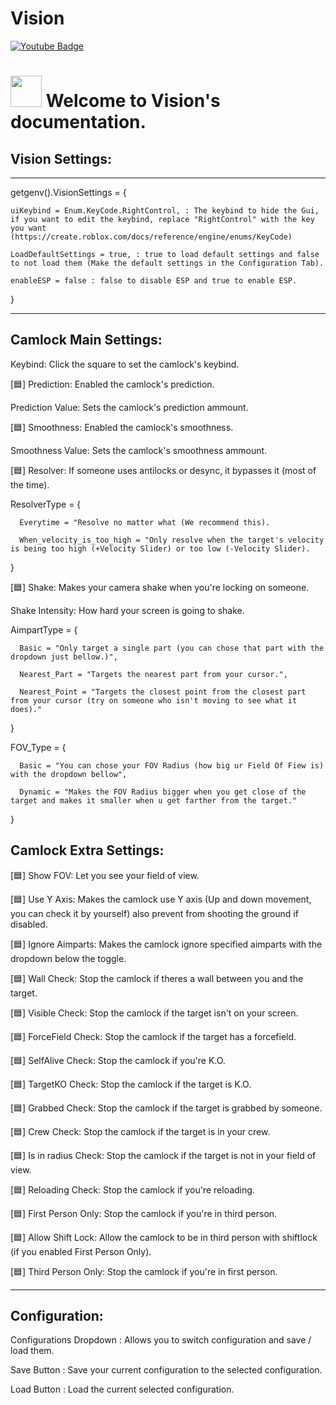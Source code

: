 # Vision
<img src="https://komarev.com/ghpvc/?username=ggV1sion&style=flat-square&color=blue" alt=""/>
<div id="badges">
  <a href="https://www.youtube.com/@gg_v1sion">
    <img src="https://img.shields.io/badge/YouTube-red?style=for-the-badge&logo=youtube&logoColor=white" alt="Youtube Badge"/>
  </a>
</div>
<h1>
    <img src="https://cdn.discordapp.com/attachments/1058483919474925610/1064658114315567245/vision_logo_png.png" width="50"/>
  Welcome to Vision's documentation.
</h1>

## Vision Settings:

----------------

getgenv().VisionSettings = {

    uiKeybind = Enum.KeyCode.RightControl, : The keybind to hide the Gui, if you want to edit the keybind, replace "RightControl" with the key you want (https://create.roblox.com/docs/reference/engine/enums/KeyCode)
    
    LoadDefaultSettings = true, : true to load default settings and false to not load them (Make the default settings in the Configuration Tab).
    
    enableESP = false : false to disable ESP and true to enable ESP.
    
}

----------------
## Camlock Main Settings:

Keybind: Click the square to set the camlock's keybind.

[🟦] Prediction: Enabled the camlock's prediction.

Prediction Value: Sets the camlock's prediction ammount.

[🟦] Smoothness: Enabled the camlock's smoothness.

Smoothness Value: Sets the camlock's smoothness ammount.

[🟦] Resolver: If someone uses antilocks or desync, it bypasses it (most of the time).

ResolverType = {

      Everytime = "Resolve no matter what (We recommend this).
      
      When_velocity_is_too_high = "Only resolve when the target's velocity is being too high (+Velocity Slider) or too low (-Velocity Slider).
      
}

[🟦] Shake: Makes your camera shake when you're locking on someone.

Shake Intensity: How hard your screen is going to shake.

AimpartType = {

      Basic = "Only target a single part (you can chose that part with the dropdown just bellow.)",
      
      Nearest_Part = "Targets the nearest part from your cursor.",
      
      Nearest_Point = "Targets the closest point from the closest part from your cursor (try on someone who isn't moving to see what it does)."
      
}

FOV_Type = {

      Basic = "You can chose your FOV Radius (how big ur Field Of Fiew is) with the dropdown bellow",
      
      Dynamic = "Makes the FOV Radius bigger when you get close of the target and makes it smaller when u get farther from the target."
      
}

## Camlock Extra Settings:

[🟦] Show FOV: Let you see your field of view.

[🟦] Use Y Axis: Makes the camlock use Y axis (Up and down movement, you can check it by yourself) also prevent from shooting the ground if disabled.

[🟦] Ignore Aimparts: Makes the camlock ignore specified aimparts with the dropdown below the toggle.

[🟦] Wall Check: Stop the camlock if theres a wall between you and the target.

[🟦] Visible Check: Stop the camlock if the target isn't on your screen.

[🟦] ForceField Check: Stop the camlock if the target has a forcefield.

[🟦] SelfAlive Check: Stop the camlock if you're K.O.

[🟦] TargetKO Check: Stop the camlock if the target is K.O.

[🟦] Grabbed Check: Stop the camlock if the target is grabbed by someone.

[🟦] Crew Check: Stop the camlock if the target is in your crew.

[🟦] Is in radius Check: Stop the camlock if the target is not in your field of view.

[🟦] Reloading Check: Stop the camlock if you're reloading.

[🟦] First Person Only: Stop the camlock if you're in third person.

[🟦] Allow Shift Lock: Allow the camlock to be in third person with shiftlock (if you enabled First Person Only).

[🟦] Third Person Only: Stop the camlock if you're in first person.

----------------
## Configuration:
Configurations Dropdown : Allows you to switch configuration and save / load them.

Save Button : Save your current configuration to the selected configuration.

Load Button : Load the current selected configuration.
